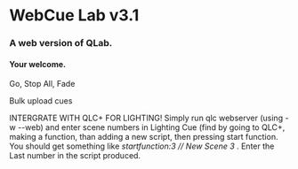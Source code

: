 <h1>WebCue Lab v3.1</h1>
<h3>A web version of QLab.</h3>
<h4>Your welcome.</h4>
<p>Go, Stop All, Fade</p>
<p>Bulk upload cues</p>
<p>INTERGRATE WITH QLC+ FOR LIGHTING! Simply run qlc webserver (using -w --web) and enter scene numbers in Lighting Cue (find by going to QLC+, making a function, than adding a new script, then pressing start function. You should get something like <em> startfunction:3 // New Scene 3 </em>. Enter the Last number in the script produced.  </p>
